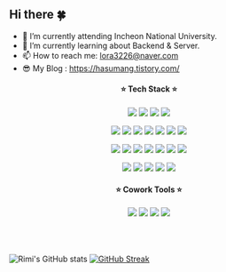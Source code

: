 ## Hi there 🍀

<!--
**rimi3226/rimi3226** is a ✨ _special_ ✨ repository because its `README.md` (this file) appears on your GitHub profile.

Here are some ideas to get you started:

- 🔭 I’m currently working on ...
- 🌱 I’m currently learning ...
- 👯 I’m looking to collaborate on ...
- 🤔 I’m looking for help with ...
- 💬 Ask me about ...
- 📫 How to reach me: ...
- 😄 Pronouns: ...
- ⚡ Fun fact: ...
-->

- 🔭 I’m currently attending Incheon National University.
- 🌱 I’m currently learning about Backend & Server.
- 📫 How to reach me: lora3226@naver.com
- 😎 My Blog : https://hasumang.tistory.com/

<div align="center">
 <h4> ⭐️ Tech Stack ⭐️ </h4>

 <img src="https://img.shields.io/badge/JAVA-007396?style=plastic&logo=appveyor&logo=java&logoColor=white"> <img src="https://img.shields.io/badge/C++-00599C?style=plastic&logo=c%2B%2B&logoColor=white">
 <img src="https://img.shields.io/badge/PYTHON-3776AB?style=plastic&logo=python&logoColor=white"> 
 <img src="https://img.shields.io/badge/-C%23-000000?logo=Csharp&style=plastic&logoColor=white">
 
  <img src="https://img.shields.io/badge/HTML-E34F26?style=plastic&logo=html5&logoColor=white"> <img src="https://img.shields.io/badge/CSS-1572B6?style=plastic&logo=css3&logoColor=white"> 
  <img src="https://img.shields.io/badge/JavaScript-F7DF1E?style=plastic&logo=javascript&logoColor=black">
  <img src="https://img.shields.io/badge/Express-000000?style=plastic&logo=express&logoColor=white">
  <img src="https://img.shields.io/badge/Bootstrap-7952B3?style=plastic&logo=bootstrap&logoColor=white">
  <img src="https://img.shields.io/badge/React-61DAFB?style=plastic&logo=react&logoColor=white">
  <img src="https://img.shields.io/badge/NodeJS-339933?style=plastic&logo=Node.js&logoColor=white">
  
  <img src="https://img.shields.io/badge/Linux-FCC624?style=plastic&logo=linux&logoColor=black"> <img src="https://img.shields.io/badge/AWS-232F3E?style=plastic&logo=AmazonAWS&logoColor=white">
  <img src="https://img.shields.io/badge/AWS RDS-527FFF?style=plastic&logo=AmazonRDS&logoColor=black">
  <img src="https://img.shields.io/badge/AWS EC2-FF9900?style=plastic&logo=AmazonEC2&logoColor=black">
  <img src="https://img.shields.io/badge/Docker-2496ED?style=plastic&logo=docker&logoColor=black">
  <img src="https://img.shields.io/badge/Kubernetes-326CE5?style=plastic&logo=kubernetes&logoColor=black">
  <img src="https://img.shields.io/badge/Ubuntu-E95420?style=plastic&logo=ubuntu&logoColor=black">
  

  <img src="https://img.shields.io/badge/Spring-6DB33F?style=plastic&logo=spring&logoColor=black"> <img src="https://img.shields.io/badge/SpringBoot-6DB33F?style=plastic&logo=springboot&logoColor=black">
  <img src="https://img.shields.io/badge/MariaDB-003545?style=plastic&logo=mariadb&logoColor=black">
  <img src="https://img.shields.io/badge/MySQL-4479A1?style=plastic&logo=mysql&logoColor=white">
  <img src="https://img.shields.io/badge/Xamarin-3498DB?style=plastic&logo=xamarin&logoColor=black">

  
  <h4> ⭐️ Cowork Tools ⭐️ </h4>
  <img src="https://img.shields.io/badge/github-181717?style=plastic&logo=github&logoColor=white"> <img src="https://img.shields.io/badge/git-F05032?style=plastic&logo=git&logoColor=white">
  <img src="https://img.shields.io/badge/Notion-000000?style=plastic&logo=notion&logoColor=white">
  <img src="https://img.shields.io/badge/slack-4A154B?style=plastic&logo=slack&logoColor=white">
 
</div>
<br>
<br>
<br>

![Rimi's GitHub stats](https://github-readme-stats.vercel.app/api?username=rimi3226&show_icons=true&theme=radical&card_width=400)
[![GitHub Streak](https://streak-stats.demolab.com?user=rimi3226&theme=radical&card_width=400)](https://git.io/streak-stats)

